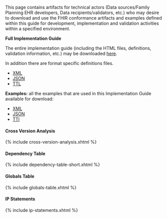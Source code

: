 This page contains artifacts for technical actors (Data sources/Family Planning EHR developers, Data recipients/validators, etc.) who may desire to download and use the FHIR conformance artifacts and examples defined within this guide for development, implementation and validation activities within a specified environment. 

**Full Implementation Guide**

The entire implementation guide (including the HTML files, definitions, validation information, etc.) may be downloaded [here](full-ig.zip).

In addition there are format specific definitions files.

* [XML](definitions.xml.zip)
* [JSON](definitions.json.zip)
* [TTL](definitions.ttl.zip)

**Examples:** all the examples that are used in this Implementation Guide available for download:

* [XML](examples.xml.zip)
* [JSON](examples.json.zip)
* [TTl](examples.ttl.zip)

#### Cross Version Analysis 

{% include cross-version-analysis.xhtml %} 

#### Dependency Table 

{% include dependency-table-short.xhtml %} 

#### Globals Table 

{% include globals-table.xhtml %} 

#### IP Statements 

{% include ip-statements.xhtml %}